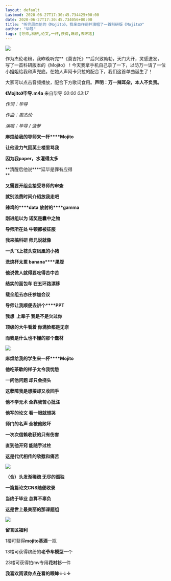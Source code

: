 ```yaml
---
layout: default
Lastmod: 2020-06-27T17:30:45.734425+00:00
date: 2020-06-27T17:30:45.734056+00:00
title: "听完周杰伦的《Mojito》，我亲自作词并演唱了一首科研版《Mojito》"
author: "毕导"
tags: [导师,科研,论文,一杯,获得,麻烦,五环路]
---
```


![](https://images.weserv.nl/?url=https%3A//mmbiz.qpic.cn/mmbiz_png/dibhztzn2cdCbQShcNnIohiacjO7CVpRRAegyJh85GwZFUwh7rSrUBLrzmoRGWNoyvLxr9bNjokL5wu8qZm2uQpA/640%3Fwx_fmt%3Dpng)

作为杰伦老粉，我昨晚听完**《莫吉托》**后兴致勃勃，天门大开，灵感迸发，写了一首科研版本的《Mojito》！今天我拿手机自己录了一下，以防万一请了一位小姐姐给我和声兜底。在她人声阿卡贝拉的配合下，我们这首单曲诞生了！

  

大家可以点击音频播放，配合下方歌词食用。**声明：万一辣耳朵，本人不负责。**

**《Mojito》毕导.m4a** 来自毕导 _00:00_ _03:17_

  

_作词：毕导_

_作曲：周杰伦_

_演唱：毕导 / 菠萝_  

**麻烦给我的导师来一杯****Mojito**

**让他没力气回英士楼里骂我**

**因为我paper，水灌得太多**

**清醒后他说****延毕是罪有应得  
**

**又需要开组会接受导师的审查**

**就别浪费时间介绍放我走吧**

**辣鸡的****data** **放射的****gamma**

**刚进组以为 诺奖是囊中之物**

**导师所在处 牛顿都被征服**

**我来搞科研 师兄说就像**

**一头飞上枝头变凤凰的小猪**

**洗烧杯太累 banana****果腹**

**他说做人就得要吃得苦中苦**

**结实的面包车 在五环路漂移**

**载全组去****亦庄****参加会议**

**导师让我顺便去讲个****PPT**

**我想  上辈子 我是不是欠过你**

**顶级的大牛看着 你满脸都是无奈**

**而我是什么也不懂的那个蠢材**

![](https://images.weserv.nl/?url=https%3A//mmbiz.qpic.cn/mmbiz_png/dibhztzn2cdCbQShcNnIohiacjO7CVpRRADfDhn68aial7AeEoSBeTWYoBmUx2uSiboaicsaQ3C8avBNaTN1ESITxVg/640%3Fwx_fmt%3Dpng)

  

**麻烦给我的学生来一杯****Mojito**

**他吃茶歇的样子太令我忧愁**

**一问他问题 却只会挠头**

**这****孽障****我是想揍却又收回手**

**他不学无术 全靠我苦心批注**

**他写的论文 看一眼就想哭**

**师门的名声 全被他败坏**

**一次次信赖收获的只有伤害**

**直到他开窍 能随手过柱**

**这是代代相传的欣慰和痛苦**

![](https://images.weserv.nl/?url=https%3A//mmbiz.qpic.cn/mmbiz_jpg/dibhztzn2cdCbQShcNnIohiacjO7CVpRRA1cITPONy3STQicbH2iam7lLgv9uiaID3kA7YauEXOUo9Of8jibtOuJn1sg/640%3Fwx_fmt%3Djpeg)

  

**（合）头发渐稀疏 无尽的孤独**

**一篇篇论文CNS随便收录**

**当终于毕业 总算不辜负**

**这是世上最美丽的那课题组**

**![](https://images.weserv.nl/?url=https%3A//mmbiz.qpic.cn/mmbiz_png/dibhztzn2cdCbQShcNnIohiacjO7CVpRRAxlMDibeFxn3MYoWFAXsfHzn0RAHg32A64Cy4IiaU4AeLCfdSibGJsg3Gg/640%3Fwx_fmt%3Dpng)**

**留言区福利**

  

1楼可获得**mojito基酒**一瓶

13楼可获得缤纷的**老爷车模型**一个

23楼可获得拍mv专用**花衬衫**一件

**我喜欢阅读你点在看的眼眸↓**↓****↓****

